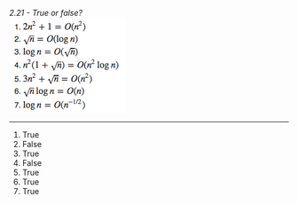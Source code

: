 *2.21 - True or false?*  
![equation](https://github.com/jonathantorres/bookshelf/blob/master/adm/ch2/img/2-21.png)
***
1. True  
2. False  
3. True  
4. False  
5. True  
6. True  
7. True
